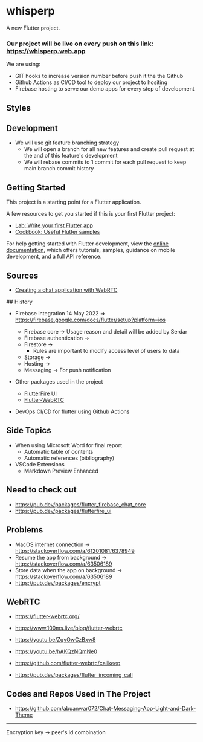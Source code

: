 # whisperp

A new Flutter project.

### Our project will be live on every push on this link: https://whisperp.web.app

We are using:

- GIT hooks to increase version number before push it the the Github
- Github Actions as CI/CD tool to deploy our project to hositing
- Firebase hosting to serve our demo apps for every step of development

## Styles

## Development

- We will use git feature branching strategy
  - We will open a branch for all new features and create pull request at the and of this feature's development
  - We will rebase commits to 1 commit for each pull request to keep main branch commit history

## Getting Started

This project is a starting point for a Flutter application.

A few resources to get you started if this is your first Flutter project:

- [Lab: Write your first Flutter app](https://docs.flutter.dev/get-started/codelab)
- [Cookbook: Useful Flutter samples](https://docs.flutter.dev/cookbook)

For help getting started with Flutter development, view the
[online documentation](https://docs.flutter.dev/), which offers tutorials,
samples, guidance on mobile development, and a full API reference.

## Sources

- [Creating a chat application with WebRTC](https://blog.logrocket.com/creating-chat-application-with-webrtc/)

## History

- Firebase integration 14 May 2022 => https://firebase.google.com/docs/flutter/setup?platform=ios

  - Firebase core -> Usage reason and detail will be added by Serdar
  - Firebase authentication ->
  - Firestore ->
    - Rules are important to modify access level of users to data
  - Storage ->
  - Hosting ->
  - Messaging -> For push notification

- Other packages used in the project

  - [FlutterFire UI](https://pub.dev/packages/flutterfire_ui)
  - [Flutter-WebRTC](https://pub.dev/packages/flutter_webrtc)

- DevOps CI/CD for flutter using Github Actions

## Side Topics

- When using Microsoft Word for final report
  - Automatic table of contents
  - Automatic references (bibliography)
- VSCode Extensions
  - Markdown Preview Enhanced

## Need to check out

- https://pub.dev/packages/flutter_firebase_chat_core
- https://pub.dev/packages/flutterfire_ui

## Problems

- MacOS internet connection -> https://stackoverflow.com/a/61201081/6378949
- Resume the app from background -> https://stackoverflow.com/a/63506189
- Store data when the app on background -> https://stackoverflow.com/a/63506189
- https://pub.dev/packages/encrypt

## WebRTC

- https://flutter-webrtc.org/
- https://www.100ms.live/blog/flutter-webrtc
- https://youtu.be/ZqvOwCzBxw8
- https://youtu.be/hAKQzNQmNe0

- https://github.com/flutter-webrtc/callkeep
- https://pub.dev/packages/flutter_incoming_call

## Codes and Repos Used in The Project

- https://github.com/abuanwar072/Chat-Messaging-App-Light-and-Dark-Theme

---

Encryption key -> peer's id combination
